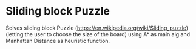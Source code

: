# Sliding block Puzzle
Solves sliding block Puzzle (https://en.wikipedia.org/wiki/Sliding_puzzle) (letting the user to choose the size of the board) using A* as main alg and Manhattan Distance as heuristic function.
